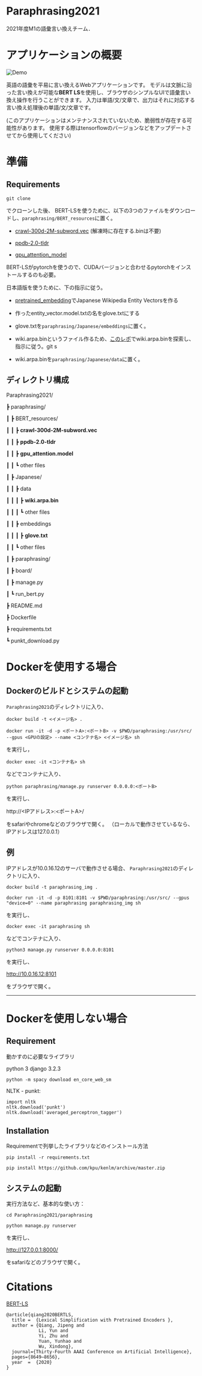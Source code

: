 # Paraphrasing2021
2021年度M1の語彙言い換えチーム．

# アプリケーションの概要

![Demo](/images/demo_gif.gif "demo")


英語の語彙を平易に言い換えるWebアプリケーションです。
モデルは文脈に沿った言い換えが可能な**BERT LS**を使用し、ブラウザのシンプルなUIで語彙言い換え操作を行うことができます。
入力は単語/文/文章で、出力はそれに対応する言い換え処理後の単語/文/文章です。

(このアプリケーションはメンテナンスされていないため、脆弱性が存在する可能性があります。
使用する際はtensorflowのバージョンなどをアップデートさせてから使用してください)

# 準備

## Requirements

```
git clone 
```

でクローンした後、
BERT-LSを使うために、以下の3つのファイルをダウンロードし、`paraphrasing/BERT_resources`に置く。

* [crawl-300d-2M-subword.vec](https://dl.fbaipublicfiles.com/fasttext/vectors-english/crawl-300d-2M-subword.zip) (解凍時に存在する.binは不要)

* [ppdb-2.0-tldr](http://paraphrase.org/#/download)

* [gpu_attention_model](https://github.com/siangooding/lexical_simplification/blob/master/gpu_attention.model)

BERT-LSがpytorchを使うので、CUDAバージョンと合わせるpytorchをインストールするのも必要。

日本語版を使うために、下の指示に従う。

* [pretrained_embedding](https://github.com/yagays/pretrained_embedding)でJapanese Wikipedia Entity Vectorsを作る

* 作ったentity_vector.model.txtの名をglove.txtにする

* glove.txtを`paraphrasing/Japanese/embeddings`に置く。

* wiki.arpa.binというファイル作るため、[このレポ](https://github.com/yagays/pretrained_embedding)でwiki.arpa.binを探索し、指示に従う。git s

* wiki.arpa.binを`paraphrasing/Japanese/data`に置く。

## ディレクトリ構成

Paraphrasing2021/

┣ paraphrasing/

┃ ┣ BERT_resources/

┃ ┃ ┣ **crawl-300d-2M-subword.vec**

┃ ┃ ┣ **ppdb-2.0-tldr**

┃ ┃ ┣ **gpu_attention.model**

┃ ┃ ┗ other files

┃ ┣ Japanese/

┃ ┃ ┣ data

┃ ┃ ┃ ┣ **wiki.arpa.bin**

┃ ┃ ┃ ┗ other files

┃ ┃ ┣ embeddings

┃ ┃ ┃ ┣ **glove.txt**

┃ ┃ ┗ other files

┃ ┣ paraphrasing/

┃ ┣ board/

┃ ┣ manage.py

┃ ┗ run_bert.py

┣ README.md

┣ Dockerfile

┣ requirements.txt

┗ punkt_download.py


# Dockerを使用する場合


## Dockerのビルドとシステムの起動

`Paraphrasing2021`のディレクトリに入り、

```
docker build -t <イメージ名> .
```

```
docker run -it -d -p <ポートA>:<ポートB> -v $PWD/paraphrasing:/usr/src/ --gpus <GPUの設定> --name <コンテナ名> <イメージ名> sh
```

を実行し，

```
docker exec -it <コンテナ名> sh
```

などでコンテナに入り、

```
python paraphrasing/manage.py runserver 0.0.0.0:<ポートB>
```

を実行し、

http://<IPアドレス>:<ポートA>/

をsafariやchromeなどのブラウザで開く。
（ローカルで動作させているなら、IPアドレスは127.0.0.1）


## 例

IPアドレスが10.0.16.12のサーバで動作させる場合、
`Paraphrasing2021`のディレクトリに入り、

```
docker build -t paraphrasing_img .
```

```
docker run -it -d -p 8101:8101 -v $PWD/paraphrasing:/usr/src/ --gpus "device=0" --name paraphrasing paraphrasing_img sh
```

を実行し、

```
docker exec -it paraphrasing sh
```

などでコンテナに入り、

```
python3 manage.py runserver 0.0.0.0:8101
```

を実行し、

http://10.0.16.12:8101

をブラウザで開く。


***

# Dockerを使用しない場合

## Requirement
 
動かすのに必要なライブラリ
 
python 3
django 3.2.3 

```
python -m spacy download en_core_web_sm
```

NLTK - punkt:
```
import nltk
nltk.download('punkt')
nltk.download('averaged_perceptron_tagger')
```

## Installation
 
Requirementで列挙したライブラリなどのインストール方法
 
```
pip install -r requirements.txt
```

```
pip install https://github.com/kpu/kenlm/archive/master.zip
```
 
## システムの起動
 
実行方法など、基本的な使い方：
 
```
cd Paraphrasing2021/paraphrasing
```

```
python manage.py runserver
```

を実行し、

http://127.0.0.1:8000/

をsafariなどのブラウザで開く。

# Citations

[BERT-LS](https://arxiv.org/pdf/1907.06226.pdf)

```
@article{qiang2020BERTLS,
  title =  {Lexical Simplification with Pretrained Encoders },
  author = {Qiang, Jipeng and 
            Li, Yun and
            Yi, Zhu and
            Yuan, Yunhao and 
            Wu, Xindong},
  journal={Thirty-Fourth AAAI Conference on Artificial Intelligence},
  pages={8649–8656},
  year  =  {2020}
}
```

